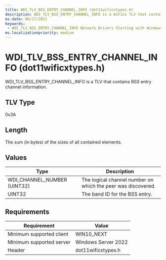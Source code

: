 ```yaml
---
title: WDI_TLV_BSS_ENTRY_CHANNEL_INFO (dot11wificxtypes.h)
description: WDI_TLV_BSS_ENTRY_CHANNEL_INFO is a WiFiCx TLV that contains BSS entry channel information.
ms.date: 06/17/2021
keywords:
 - WDI_TLV_BSS_ENTRY_CHANNEL_INFO Network Drivers Starting with Windows Vista
ms.localizationpriority: medium
---
```


# WDI\_TLV\_BSS\_ENTRY\_CHANNEL\_INFO (dot11wificxtypes.h)


WDI\_TLV\_BSS\_ENTRY\_CHANNEL\_INFO is a TLV that contains BSS entry channel information.

## TLV Type


0x3A

## Length


The sum (in bytes) of the sizes of all contained elements.

## Values


| Type                          | Description                                                  |
|-------------------------------|--------------------------------------------------------------|
| WDI\_CHANNEL\_NUMBER (UINT32) | The logical channel number on which the peer was discovered. |
| UINT32                        | The band ID for the BSS entry.                               |

 

## Requirements

|Requirement|Value|
|--- |--- |
|Minimum supported client|WIN10_NEXT|
|Minimum supported server|Windows Server 2022|
|Header|dot11wificxtypes.h|

 

 




